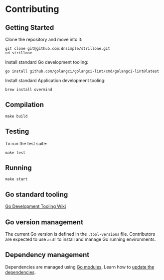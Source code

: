 # Contributing

## Getting Started

Clone the repository and move into it:

```shell
git clone git@github.com:dnsimple/strillone.git
cd strillone
```

Install standard Go development tooling:

```shell
go install github.com/golangci/golangci-lint/cmd/golangci-lint@latest
```

Install standard Application development tooling:

```shell
brew install overmind
```

## Compilation

```shell
make build
```

## Testing

To run the test suite:

```shell
make test
```

## Running

```shell
make start
```

## Go standard tooling

[Go Development Tooling Wiki](https://dnsimple.atlassian.net/wiki/spaces/DEV/pages/440139826/Go+Projects)

## Go version management

The current Go version is defined in the `.tool-versions` file. Contributors are expected to use `asdf` to install and manage Go running environments.

## Dependency management

Dependencies are managed using [Go modules](https://github.com/golang/go/wiki/Modules). Learn how to [update the dependencies](https://go.dev/wiki/Modules).
